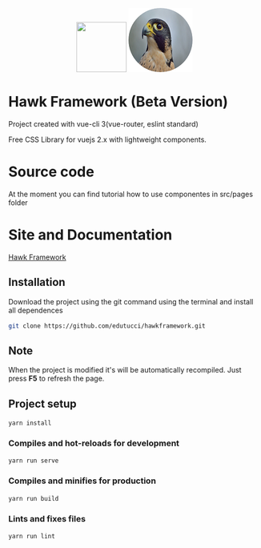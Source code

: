 <p align="center">
    <a href="https://vuejs.org/" target="_blank"><img width="100" height="100" src="https://vuejs.org/images/logo.png"/></a>
    <img src="static/img/hawk.png"/>
</p>

# Hawk Framework (Beta Version)
Project created with vue-cli 3(vue-router, eslint standard)

Free CSS Library for vuejs 2.x with lightweight components.

# Source code
At the moment you can find tutorial how to use componentes in src/pages folder

# Site and Documentation
<a href="https://edutucci.github.io/hawkframework/#/" target="_blank"> Hawk Framework </a>

## Installation
Download the project using the git command using the terminal and install all dependences
``` bash 
git clone https://github.com/edutucci/hawkframework.git
```
## Note
When the project is modified it's will be automatically recompiled. Just press <strong>F5</strong> to refresh the page.

## Project setup
```
yarn install
```

### Compiles and hot-reloads for development
```
yarn run serve
```

### Compiles and minifies for production
```
yarn run build
```

### Lints and fixes files
```
yarn run lint
```
